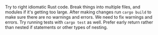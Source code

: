 Try to right idiomatic Rust code. Break things into multiple files, and modules if it's getting too large.
After making changes run `cargo build` to make sure there are no warnings and errors. We need to fix warnings and errors.
Try running tests with `cargo test` as well.
Prefer early return rather than nested if statements or other types of nesting.
